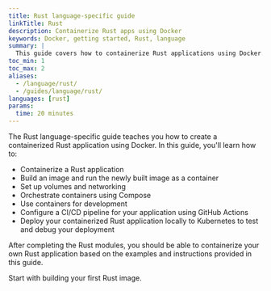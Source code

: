 ```yaml
---
title: Rust language-specific guide
linkTitle: Rust
description: Containerize Rust apps using Docker
keywords: Docker, getting started, Rust, language
summary: |
  This guide covers how to containerize Rust applications using Docker.
toc_min: 1
toc_max: 2
aliases:
  - /language/rust/
  - /guides/language/rust/
languages: [rust]
params:
  time: 20 minutes
---
```


The Rust language-specific guide teaches you how to create a containerized Rust application using Docker. In this guide, you'll learn how to:

- Containerize a Rust application
- Build an image and run the newly built image as a container
- Set up volumes and networking
- Orchestrate containers using Compose
- Use containers for development
- Configure a CI/CD pipeline for your application using GitHub Actions
- Deploy your containerized Rust application locally to Kubernetes to test and debug your deployment

After completing the Rust modules, you should be able to containerize your own Rust application based on the examples and instructions provided in this guide.

Start with building your first Rust image.
